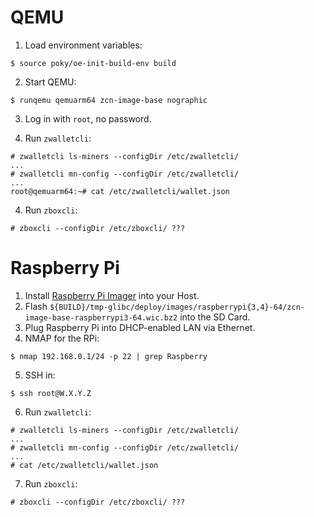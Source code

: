 # QEMU

1. Load environment variables:
```
$ source poky/oe-init-build-env build
```

2. Start QEMU:
```
$ runqemu qemuarm64 zcn-image-base nographic
```

3. Log in with `root`, no password.

4. Run `zwalletcli`:
```
# zwalletcli ls-miners --configDir /etc/zwalletcli/
...
# zwalletcli mn-config --configDir /etc/zwalletcli/
...
root@qemuarm64:~# cat /etc/zwalletcli/wallet.json
```

4. Run `zboxcli`:
```
# zboxcli --configDir /etc/zboxcli/ ???
```

# Raspberry Pi

1. Install [Raspberry Pi Imager](https://www.raspberrypi.org/software/) into your Host.
2. Flash `${BUILD}/tmp-glibc/deploy/images/raspberrypi{3,4}-64/zcn-image-base-raspberrypi3-64.wic.bz2` into the SD Card.
3. Plug Raspberry Pi into DHCP-enabled LAN via Ethernet.
4. NMAP for the RPi:
```
$ nmap 192.168.0.1/24 -p 22 | grep Raspberry
```
5. SSH in:
```
$ ssh root@W.X.Y.Z
```
6. Run `zwalletcli`:
```
# zwalletcli ls-miners --configDir /etc/zwalletcli/
...
# zwalletcli mn-config --configDir /etc/zwalletcli/
...
# cat /etc/zwalletcli/wallet.json
```

7. Run `zboxcli`:
```
# zboxcli --configDir /etc/zboxcli/ ???
```
